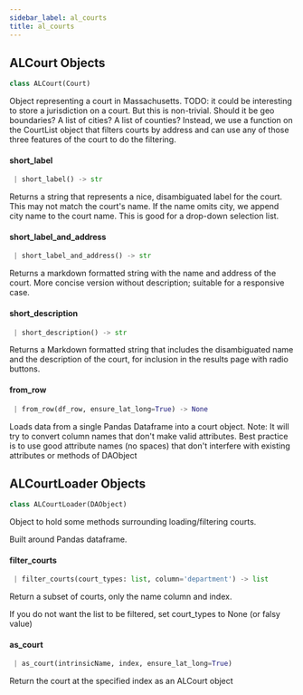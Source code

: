 ```yaml
---
sidebar_label: al_courts
title: al_courts
---
```


## ALCourt Objects

```python
class ALCourt(Court)
```

Object representing a court in Massachusetts.
TODO: it could be interesting to store a jurisdiction on a court. But this is non-trivial. Should it be geo boundaries?
A list of cities? A list of counties? Instead, we use a function on the CourtList object that filters courts by
address and can use any of those three features of the court to do the filtering.

#### short\_label

```python
 | short_label() -> str
```

Returns a string that represents a nice, disambiguated label for the court.
This may not match the court&#x27;s name. If the name omits city, we
append city name to the court name. This is good for a drop-down selection
list.

#### short\_label\_and\_address

```python
 | short_label_and_address() -> str
```

Returns a markdown formatted string with the name and address of the court.
More concise version without description; suitable for a responsive case.

#### short\_description

```python
 | short_description() -> str
```

Returns a Markdown formatted string that includes the disambiguated name and 
the description of the court, for inclusion in the results page with radio
buttons.

#### from\_row

```python
 | from_row(df_row, ensure_lat_long=True) -> None
```

Loads data from a single Pandas Dataframe into a court object.
Note: It will try to convert column names that don&#x27;t make valid
attributes. Best practice is to use good attribute names (no spaces) that don&#x27;t interfere
with existing attributes or methods of DAObject

## ALCourtLoader Objects

```python
class ALCourtLoader(DAObject)
```

Object to hold some methods surrounding loading/filtering courts.

Built around Pandas dataframe.

#### filter\_courts

```python
 | filter_courts(court_types: list, column='department') -> list
```

Return a subset of courts, only the name column and index. 

If you do not want the list to be filtered, set court_types to None (or falsy value)

#### as\_court

```python
 | as_court(intrinsicName, index, ensure_lat_long=True)
```

Return the court at the specified index as an ALCourt object

